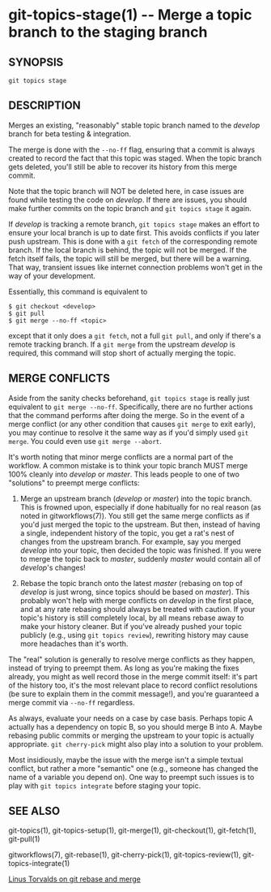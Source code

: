 # git-topics-stage(1) -- Merge a topic branch to the staging branch

## SYNOPSIS

`git topics stage` <topic>

## DESCRIPTION

Merges an existing, "reasonably" stable topic branch named <topic> to the
_develop_ branch for beta testing & integration.

The merge is done with the `--no-ff` flag, ensuring that a commit is always
created to record the fact that this topic was staged. When the topic branch
gets deleted, you'll still be able to recover its history from this merge
commit.

Note that the topic branch will NOT be deleted here, in case issues are found
while testing the code on _develop_. If there are issues, you should make
further commits on the topic branch and `git topics stage` it again.

If _develop_ is tracking a remote branch, `git topics stage` makes an effort to
ensure your local branch is up to date first. This avoids conflicts if you
later push upstream. This is done with a `git fetch` of the corresponding
remote branch. If the local branch is behind, the topic will not be merged. If
the fetch itself fails, the topic will still be merged, but there will be a
warning. That way, transient issues like internet connection problems won't get
in the way of your development.

Essentially, this command is equivalent to

    $ git checkout <develop>
    $ git pull
    $ git merge --no-ff <topic>

except that it only does a `git fetch`, not a full `git pull`, and only if
there's a remote tracking branch. If a `git merge` from the upstream _develop_
is required, this command will stop short of actually merging the topic.

## MERGE CONFLICTS

Aside from the sanity checks beforehand, `git topics stage` is really just
equivalent to `git merge --no-ff`. Specifically, there are no further actions
that the command performs after doing the merge. So in the event of a merge
conflict (or any other condition that causes `git merge` to exit early), you
may continue to resolve it the same way as if you'd simply used `git merge`.
You could even use `git merge --abort`.

It's worth noting that minor merge conflicts are a normal part of the workflow.
A common mistake is to think your topic branch MUST merge 100% cleanly into
_develop_ or _master_. This leads people to one of two "solutions" to preempt
merge conflicts:

1. Merge an upstream branch (_develop_ or _master_) into the topic branch. This
   is frowned upon, especially if done habitually for no real reason (as noted
   in gitworkflows(7)). You still get the same merge conflicts as if you'd just
   merged the topic to the upstream. But then, instead of having a single,
   independent history of the topic, you get a rat's nest of changes from the
   upstream branch. For example, say you merged _develop_ into your topic, then
   decided the topic was finished. If you were to merge the topic back to
   _master_, suddenly _master_ would contain all of _develop_'s changes!

2. Rebase the topic branch onto the latest _master_ (rebasing on top of
   _develop_ is just wrong, since topics should be based on _master_). This
   probably won't help with merge conflicts on _develop_ in the first place,
   and at any rate rebasing should always be treated with caution. If your
   topic's history is still completely local, by all means rebase away to make
   your history cleaner. But if you've already pushed your topic publicly
   (e.g., using `git topics review`), rewriting history may cause more
   headaches than it's worth.

The "real" solution is generally to resolve merge conflicts as they happen,
instead of trying to preempt them. As long as you're making the fixes already,
you might as well record those in the merge commit itself: it's part of the
history too, it's the most relevant place to record conflict resolutions (be
sure to explain them in the commit message!), and you're guaranteed a merge
commit via `--no-ff` regardless.

As always, evaluate your needs on a case by case basis. Perhaps topic A
actually has a dependency on topic B, so you should merge B into A. Maybe
rebasing public commits or merging the upstream to your topic is actually
appropriate. `git cherry-pick` might also play into a solution to your problem.

Most insidiously, maybe the issue with the merge isn't a simple textual
conflict, but rather a more "semantic" one (e.g., someone has changed the name
of a variable you depend on). One way to preempt such issues is to play with
`git topics integrate` before staging your topic.

## SEE ALSO

git-topics(1), git-topics-setup(1), git-merge(1), git-checkout(1),
git-fetch(1), git-pull(1)

gitworkflows(7), git-rebase(1), git-cherry-pick(1), git-topics-review(1),
git-topics-integrate(1)

[Linus Torvalds on git rebase and merge](http://www.mail-archive.com/dri-devel@lists.sourceforge.net/msg39091.html)

